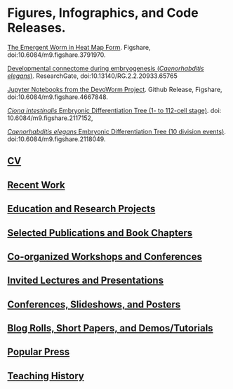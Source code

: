 # Figures, Infographics, and Code Releases.

[The Emergent Worm in Heat Map Form](https://figshare.com/articles/Colored_chart_showing_the_emergence_of_terminally_differentiatied_cells_in_i_C_elegans_i_from_200_to_400_minutes_of_embryogenesis_/3791970). Figshare, doi:10.6084/m9.figshare.3791970.

[Developmental connectome during embryogenesis (_Caenorhabditis elegans_)](https://youtu.be/eBSjIs_vrPs). ResearchGate, doi:10.13140/RG.2.2.20933.65765

[Jupyter Notebooks from the DevoWorm Project](https://search.datacite.org/works/10.6084/M9.FIGSHARE.4667848). Github Release, Figshare, doi:10.6084/m9.figshare.4667848.
 
[_Ciona intestinalis_ Embryonic Differentiation Tree (1- to 112-cell stage)](https://figshare.com/articles/C_intestinalis_Embryonic_Differentiation_Tree_1_to_112_cell_stage_/2117152). doi: 10.6084/m9.figshare.2117152, 

[_Caenorhabditis elegans_ Embryonic Differentiation Tree (10 division events)](https://figshare.com/articles/C_elegans_Embryonic_Differentiation_Tree_10_division_events_/2118049). doi:10.6084/m9.figshare.2118049.

## [CV](https://github.com/balicea/balicea.github.io/blob/master/CV.md)

## [Recent Work](https://github.com/balicea/balicea.github.io/blob/master/Recent-work.md)

## [Education and Research Projects](https://github.com/balicea/balicea.github.io/blob/master/Ed-Research.md)

## [Selected Publications and Book Chapters](https://github.com/balicea/balicea.github.io/blob/master/Selected-Pubs-Chapters.md)

## [Co-organized Workshops and Conferences](https://github.com/balicea/balicea.github.io/blob/master/Workshops-Conferences.md)

## [Invited Lectures and Presentations](https://github.com/balicea/balicea.github.io/blob/master/Invited.md)

## [Conferences, Slideshows, and Posters](https://github.com/balicea/balicea.github.io/edit/master/Conf-slides-posters.md)

## [Blog Rolls, Short Papers, and Demos/Tutorials](https://github.com/balicea/balicea.github.io/blob/master/Short-papers-demos.md)

## [Popular Press](https://github.com/balicea/balicea.github.io/blob/master/Pop-press.md)

## [Teaching History](https://github.com/balicea/balicea.github.io/blob/master/Teaching-History.md)

